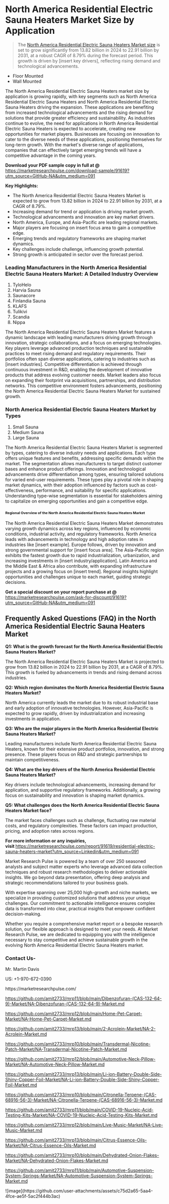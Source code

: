 <h1>North America Residential Electric Sauna Heaters Market&nbsp;Size by Application</h1><blockquote><p>The <a href="https://marketresearchpulse.com/download-sample/91619?utm_source=GitHub-NA&amp;utm_medium=091">North America Residential Electric Sauna Heaters Market size</a> is set to grow significantly from 13.82 billion in 2024 to 22.91 billion by 2031, at a robust CAGR of 8.79% during the forecast period. This growth is driven by [insert key drivers], reflecting rising demand and technological advancements.</p></blockquote><ul><li>Floor Mounted<li> Wall Mounted</li></ul><p>The North America Residential Electric Sauna Heaters market size by application is growing rapidly, with key segments such as North America Residential Electric Sauna Heaters and North America Residential Electric Sauna Heaters driving the expansion. These applications are benefiting from increased technological advancements and the rising demand for solutions that provide greater efficiency and sustainability. As industries continue to evolve, the need for applications in North America Residential Electric Sauna Heaters is expected to accelerate, creating new opportunities for market players. Businesses are focusing on innovation to cater to the diverse needs of these applications, positioning themselves for long-term growth. With the market's diverse range of applications, companies that can effectively target emerging trends will have a competitive advantage in the coming years.</p><p><strong>Download your PDF sample copy in full at @ </strong><a href="https://marketresearchpulse.com/download-sample/91619?utm_source=GitHub-NA&amp;utm_medium=091">https://marketresearchpulse.com/download-sample/91619?utm_source=GitHub-NA&amp;utm_medium=091</a></p><p><strong>Key Highlights: </strong></p><ul><li>The North America Residential Electric Sauna Heaters Market is expected to grow from 13.82 billion in 2024 to 22.91 billion by 2031, at a CAGR of 8.79%.</li><li>Increasing demand for trend or application is driving market growth.</li><li>Technological advancements and innovation are key market drivers.</li><li>North America, Europe, and Asia-Pacific are leading regional markets.</li><li>Major players are focusing on insert focus area to gain a competitive edge.</li><li>Emerging trends and regulatory frameworks are shaping market dynamics.</li><li>Key challenges include challenge, influencing growth potential.</li><li>Strong growth is anticipated in sector over the forecast period.</li></ul><h3>Leading Manufacturers in the North America Residential Electric Sauna Heaters Market: A Detailed Industry Overview</h3><ol><li>TyloHelo</li><li>Harvia Sauna</li><li>Saunacore</li><li>Finlandia Sauna</li><li>KLAFS</li><li>Tulikivi</li><li>Scandia</li><li>Nippa</li></ol><div class="flex max-w-full flex-col flex-grow"><div class="min-h-8 text-message flex w-full flex-col items-end gap-2 whitespace-normal break-words [.text-message+&amp;]:mt-5" dir="auto" data-message-author-role="assistant" data-message-id="fd8432e4-4910-450d-b182-61b7bfb0a01f" data-message-model-slug="gpt-4o"><div class="flex w-full flex-col gap-1 empty:hidden first:pt-[3px]"><div class="markdown prose w-full break-words dark:prose-invert light"><p>The North America Residential Electric Sauna Heaters Market features a dynamic landscape with leading manufacturers driving growth through innovation, strategic collaborations, and a focus on emerging technologies. Key players leverage advanced production techniques and sustainable practices to meet rising demand and regulatory requirements. Their portfolios often span diverse applications, catering to industries such as [insert industries]. Competitive differentiation is achieved through continuous investment in R&amp;D, enabling the development of innovative products that address evolving customer needs. Market leaders also focus on expanding their footprint via acquisitions, partnerships, and distribution networks. This competitive environment fosters advancements, positioning the North America Residential Electric Sauna Heaters Market for sustained growth.</p></div></div></div></div><h3>North America Residential Electric Sauna Heaters Market by Types</h3><ol><li>Small Sauna<li> Medium Sauna<li> Large Sauna</li></ol><div class="flex max-w-full flex-col flex-grow"><div class="min-h-8 text-message flex w-full flex-col items-end gap-2 whitespace-normal break-words [.text-message+&amp;]:mt-5" dir="auto" data-message-author-role="assistant" data-message-id="084470be-0bb7-4664-bddf-5156b4f41249" data-message-model-slug="gpt-4o-mini"><div class="flex w-full flex-col gap-1 empty:hidden first:pt-[3px]"><div class="markdown prose w-full break-words dark:prose-invert light"><p>The North America Residential Electric Sauna Heaters Market is segmented by types, catering to diverse industry needs and applications. Each type offers unique features and benefits, addressing specific demands within the market. The segmentation allows manufacturers to target distinct customer bases and enhance product offerings. Innovation and technological advancements drive differentiation among types, ensuring tailored solutions for varied end-user requirements. These types play a pivotal role in shaping market dynamics, with their adoption influenced by factors such as cost-effectiveness, performance, and suitability for specific applications. Understanding type-wise segmentation is essential for stakeholders aiming to capitalize on emerging opportunities and gain a competitive edge.</p></div></div></div></div><h3><span style="font-size: 11px;">Regional Overview of the North America Residential Electric Sauna Heaters Market</span></h3><div class="flex max-w-full flex-col flex-grow"><div class="min-h-8 text-message flex w-full flex-col items-end gap-2 whitespace-normal break-words [.text-message+&amp;]:mt-5" dir="auto" data-message-author-role="assistant" data-message-id="e9038762-ce64-4e30-91c9-9bd413514231" data-message-model-slug="gpt-4o-mini"><div class="flex w-full flex-col gap-1 empty:hidden first:pt-[3px]"><div class="markdown prose w-full break-words dark:prose-invert light"><p>The North America Residential Electric Sauna Heaters Market demonstrates varying growth dynamics across key regions, influenced by economic conditions, industrial activity, and regulatory frameworks. North America leads with advancements in technology and high adoption rates in industries like [insert example]. Europe follows, driven by innovation and strong governmental support for [insert focus area]. The Asia-Pacific region exhibits the fastest growth due to rapid industrialization, urbanization, and increasing investments in [insert industry/application]. Latin America and the Middle East &amp; Africa also contribute, with expanding infrastructure projects and a growing focus on [insert trend]. Regional insights highlight opportunities and challenges unique to each market, guiding strategic decisions.</p></div></div></div></div><p><strong>Get a special discount on your report purchase at @ </strong><a href="https://marketresearchpulse.com/ask-for-discount/91619?utm_source=GitHub-NA&amp;utm_medium=091">https://marketresearchpulse.com/ask-for-discount/91619?utm_source=GitHub-NA&amp;utm_medium=091</a></p><h2>Frequently Asked Questions (FAQ) in the North America Residential Electric Sauna Heaters Market</h2><p><strong>Q1: What is the growth forecast for the North America Residential Electric Sauna Heaters Market?</strong></p><p>The North America Residential Electric Sauna Heaters Market is projected to grow from 13.82 billion in 2024 to 22.91 billion by 2031, at a CAGR of 8.79%. This growth is fueled by advancements in trends and rising demand across industries.</p><p><strong>Q2: Which region dominates the North America Residential Electric Sauna Heaters Market?</strong></p><p>North America currently leads the market due to its robust industrial base and early adoption of innovative technologies. However, Asia-Pacific is expected to grow rapidly, driven by industrialization and increasing investments in application.</p><p><strong>Q3: Who are the major players in the North America Residential Electric Sauna Heaters Market?</strong></p><p>Leading manufacturers include North America Residential Electric Sauna Heaters, known for their extensive product portfolios, innovation, and strong presence. These players focus on R&amp;D and strategic partnerships to maintain competitiveness.</p><p><strong>Q4: What are the key drivers of the North America Residential Electric Sauna Heaters Market?</strong></p><p>Key drivers include technological advancements, increasing demand for application, and supportive regulatory frameworks. Additionally, a growing focus on sustainability and innovation is shaping market dynamics.</p><p><strong>Q5: What challenges does the North America Residential Electric Sauna Heaters Market face?</strong></p><p>The market faces challenges such as challenge, fluctuating raw material costs, and regulatory complexities. These factors can impact production, pricing, and adoption rates across regions.</p><p><strong>For more information or any inquiries, visit&nbsp;</strong><a href="https://marketresearchpulse.com/report/91619/residential-electric-sauna-heaters-market?utm_source=Linkedin&utm_medium=091">https://marketresearchpulse.com/report/91619/residential-electric-sauna-heaters-market?utm_source=Linkedin&utm_medium=091</a></p><p>Market Research Pulse is powered by a team of over 250 seasoned analysts and subject matter experts who leverage advanced data collection techniques and robust research methodologies to deliver actionable insights. We go beyond data presentation, offering deep analysis and strategic recommendations tailored to your business goals.</p><p>With expertise spanning over 25,000 high-growth and niche markets, we specialize in providing customized solutions that address your unique challenges. Our commitment to actionable intelligence ensures complex data is transformed into clear, practical insights that empower confident decision-making.</p><p>Whether you require a comprehensive market report or a bespoke research solution, our flexible approach is designed to meet your needs. At Market Research Pulse, we are dedicated to equipping you with the intelligence necessary to stay competitive and achieve sustainable growth in the evolving North America Residential Electric Sauna Heaters market.</p><h3><strong>Contact Us-</strong></h3><p>Mr. Martin Davis</p><p>US: +1-970-672-0390</p><p>https://marketresearchpulse.com/</p><p><a href="https://github.com/amit2733/mrp11/blob/main/Dibenzofuran-(CAS-132-64-9)-Market/NA-Dibenzofuran-(CAS-132-64-9)-Market.md">https://github.com/amit2733/mrp11/blob/main/Dibenzofuran-(CAS-132-64-9)-Market/NA-Dibenzofuran-(CAS-132-64-9)-Market.md</a></p><p><a href="https://github.com/amit2733/mrp12/blob/main/Home-Pet-Carpet-Market/NA-Home-Pet-Carpet-Market.md">https://github.com/amit2733/mrp12/blob/main/Home-Pet-Carpet-Market/NA-Home-Pet-Carpet-Market.md</a></p><p><a href="https://github.com/amit2733/mrp13/blob/main/2-Acrolein-Market/NA-2-Acrolein-Market.md">https://github.com/amit2733/mrp13/blob/main/2-Acrolein-Market/NA-2-Acrolein-Market.md</a></p><p><a href="https://github.com/amit2733/mrp10/blob/main/Transdermal-Nicotine-Patch-Market/NA-Transdermal-Nicotine-Patch-Market.md">https://github.com/amit2733/mrp10/blob/main/Transdermal-Nicotine-Patch-Market/NA-Transdermal-Nicotine-Patch-Market.md</a></p><p><a href="https://github.com/amit2733/mrp12/blob/main/Automotive-Neck-Pillow-Market/NA-Automotive-Neck-Pillow-Market.md">https://github.com/amit2733/mrp12/blob/main/Automotive-Neck-Pillow-Market/NA-Automotive-Neck-Pillow-Market.md</a></p><p><a href="https://github.com/amit2733/mrp13/blob/main/Li-ion-Battery-Double-Side-Shiny-Copper-Foil-Market/NA-Li-ion-Battery-Double-Side-Shiny-Copper-Foil-Market.md">https://github.com/amit2733/mrp13/blob/main/Li-ion-Battery-Double-Side-Shiny-Copper-Foil-Market/NA-Li-ion-Battery-Double-Side-Shiny-Copper-Foil-Market.md</a></p><p><a href="https://github.com/amit2733/mrp10/blob/main/Citronella-Terpene-(CAS-68916-56-3)-Market/NA-Citronella-Terpene-(CAS-68916-56-3)-Market.md">https://github.com/amit2733/mrp10/blob/main/Citronella-Terpene-(CAS-68916-56-3)-Market/NA-Citronella-Terpene-(CAS-68916-56-3)-Market.md</a></p><p><a href="https://github.com/amit2733/mrp11/blob/main/COVID-19-Nucleic-Acid-Testing-Kits-Market/NA-COVID-19-Nucleic-Acid-Testing-Kits-Market.md">https://github.com/amit2733/mrp11/blob/main/COVID-19-Nucleic-Acid-Testing-Kits-Market/NA-COVID-19-Nucleic-Acid-Testing-Kits-Market.md</a></p><p><a href="https://github.com/amit2733/mrp12/blob/main/Live-Music-Market/NA-Live-Music-Market.md">https://github.com/amit2733/mrp12/blob/main/Live-Music-Market/NA-Live-Music-Market.md</a></p><p><a href="https://github.com/amit2733/mrp13/blob/main/Citrus-Essence-Oils-Market/NA-Citrus-Essence-Oils-Market.md">https://github.com/amit2733/mrp13/blob/main/Citrus-Essence-Oils-Market/NA-Citrus-Essence-Oils-Market.md</a></p><p><a href="https://github.com/amit2733/mrp10/blob/main/Dehydrated-Onion-Flakes-Market/NA-Dehydrated-Onion-Flakes-Market.md">https://github.com/amit2733/mrp10/blob/main/Dehydrated-Onion-Flakes-Market/NA-Dehydrated-Onion-Flakes-Market.md</a></p><p><a href="https://github.com/amit2733/mrp11/blob/main/Automotive-Suspension-System-Springs-Market/NA-Automotive-Suspension-System-Springs-Market.md">https://github.com/amit2733/mrp11/blob/main/Automotive-Suspension-System-Springs-Market/NA-Automotive-Suspension-System-Springs-Market.md</a></p>
![image](https://github.com/user-attachments/assets/c75d2a65-5aa4-4fce-ae5f-5ac2f444b3ac)
